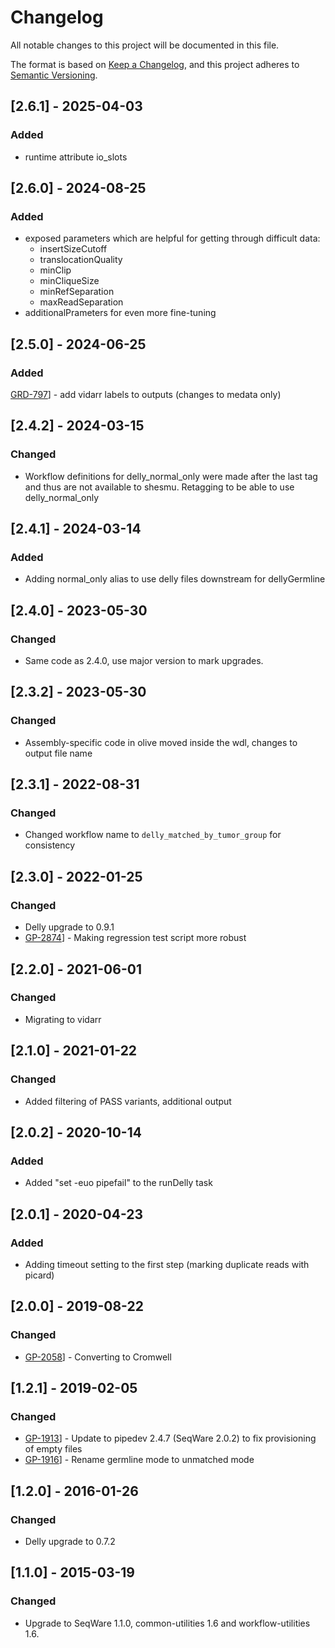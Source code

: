 # Changelog
All notable changes to this project will be documented in this file.

The format is based on [Keep a Changelog](https://keepachangelog.com/en/1.0.0/),
and this project adheres to [Semantic Versioning](https://semver.org/spec/v2.0.0.html).

## [2.6.1] - 2025-04-03
### Added
- runtime attribute io_slots

## [2.6.0] - 2024-08-25
### Added
- exposed parameters which are helpful for getting through difficult data:
  * insertSizeCutoff
  * translocationQuality
  * minClip
  * minCliqueSize
  * minRefSeparation
  * maxReadSeparation
- additionalPrameters for even more fine-tuning

## [2.5.0] - 2024-06-25
### Added
[GRD-797](https://jira.oicr.on.ca/browse/GRD-797)] - add vidarr labels to outputs (changes to medata only)

## [2.4.2] - 2024-03-15
### Changed
- Workflow definitions for delly_normal_only were made after the last tag and thus are not available to shesmu. Retagging to be able to use delly_normal_only

## [2.4.1] - 2024-03-14
### Added
- Adding normal_only alias to use delly files downstream for dellyGermline

## [2.4.0] - 2023-05-30
### Changed
- Same code as 2.4.0, use major version to mark upgrades.

## [2.3.2] - 2023-05-30
### Changed
- Assembly-specific code in olive moved inside the wdl, changes to output file name

## [2.3.1] - 2022-08-31
### Changed
- Changed workflow name to `delly_matched_by_tumor_group` for consistency

## [2.3.0] - 2022-01-25
### Changed
- Delly upgrade to 0.9.1
- [GP-2874](https://jira.oicr.on.ca/browse/GP-2874)] - Making regression test script more robust

## [2.2.0] - 2021-06-01
### Changed
- Migrating to vidarr

## [2.1.0] - 2021-01-22
### Changed
- Added filtering of PASS variants, additional output

## [2.0.2] - 2020-10-14
### Added
- Added "set -euo pipefail" to the runDelly task

## [2.0.1] - 2020-04-23
### Added
- Adding timeout setting to the first step (marking duplicate reads with picard)

## [2.0.0] - 2019-08-22
### Changed
- [GP-2058](https://jira.oicr.on.ca/browse/GP-2058)] - Converting to Cromwell

## [1.2.1] - 2019-02-05
### Changed
- [GP-1913](https://jira.oicr.on.ca/browse/GP-1913)] - Update to pipedev 2.4.7 (SeqWare 2.0.2) to fix provisioning of empty files
- [GP-1916](https://jira.oicr.on.ca/browse/GP-1916)] - Rename germline mode to unmatched mode

## [1.2.0] - 2016-01-26
### Changed
- Delly upgrade to 0.7.2

## [1.1.0] - 2015-03-19
### Changed
- Upgrade to SeqWare 1.1.0, common-utilities 1.6 and workflow-utilities 1.6.
